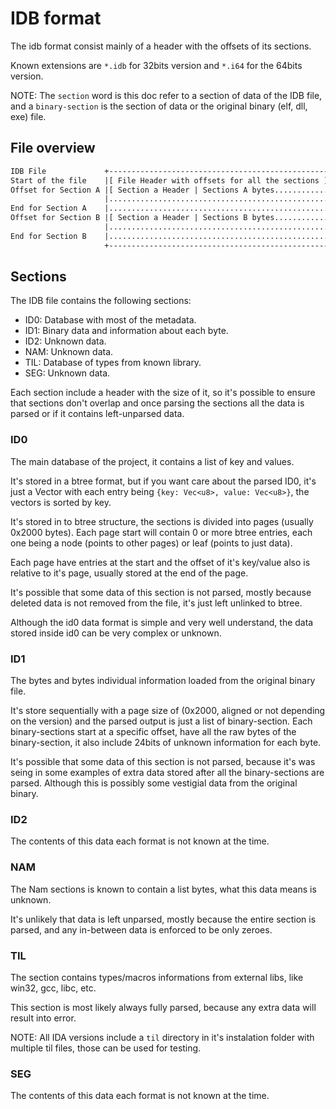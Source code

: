 # IDB format

The idb format consist mainly of a header with the offsets of its sections.

Known extensions are `*.idb` for 32bits version and `*.i64` for the 64bits version.

NOTE: The `section` word is this doc refer to a section of data of the IDB file, and a `binary-section` is the section of data or the original binary (elf, dll, exe) file.

## File overview

```txt
IDB File             +-----------------------------------------------------------+
Start of the file    |[ File Header with offsets for all the sections ][ align  ]|
Offset for Section A |[ Section a Header | Sections A bytes......................|
                     |...........................................................|
End for Section A    |..........................................................]|
Offset for Section B |[ Section a Header | Sections B bytes......................|
                     |...........................................................|
End for Section B    |..........................................................]|
                     +-----------------------------------------------------------+
```


## Sections

The IDB file contains the following sections:

* ID0: Database with most of the metadata.
* ID1: Binary data and information about each byte.
* ID2: Unknown data.
* NAM: Unknown data.
* TIL: Database of types from known library.
* SEG: Unknown data.

Each section include a header with the size of it, so it's possible to ensure that sections don't overlap and once parsing the sections
all the data is parsed or if it contains left-unparsed data.


### ID0

The main database of the project, it contains a list of key and values.

It's stored in a btree format, but if you want care about the parsed ID0, it's just a Vector with each entry being `{key: Vec<u8>, value: Vec<u8>}`,
the vectors is sorted by key.

It's stored in to btree structure, the sections is divided into pages (usually 0x2000 bytes).
Each page start will contain 0 or more btree entries, each one being a node (points to other pages) or leaf (points to just data).

Each page have entries at the start and the offset of it's key/value also is relative to it's page, usually stored at the end of the page.

It's possible that some data of this section is not parsed, mostly because deleted data is not removed from the file, it's just left unlinked to btree.

Although the id0 data format is simple and very well understand, the data stored inside id0 can be very complex or unknown.


### ID1

The bytes and bytes individual information loaded from the original binary file.

It's store sequentially with a page size of (0x2000, aligned or not depending on the version) and the parsed output is just a list of binary-section.
Each binary-sections start at a specific offset, have all the raw bytes of the binary-section, it also include 24bits of unknown information for each byte.

It's possible that some data of this section is not parsed, because it's was seing in some examples of extra data stored after all the binary-sections are parsed.
Although this is possibly some vestigial data from the original binary.


### ID2

The contents of this data each format is not known at the time.


### NAM

The Nam sections is known to contain a list bytes, what this data means is unknown.

It's unlikely that data is left unparsed, mostly because the entire section is parsed, and any in-between data is enforced to be only zeroes.


### TIL

The section contains types/macros informations from external libs, like win32, gcc, libc, etc.

This section is most likely always fully parsed, because any extra data will result into error.

NOTE: All IDA versions include a `til` directory in it's instalation folder with multiple til files, those can be used for testing.


### SEG

The contents of this data each format is not known at the time.
